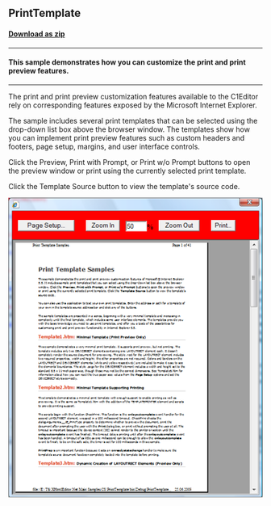 ## PrintTemplate
#### [Download as zip](https://grapecity.github.io/DownGit/#/home?url=https://github.com/GrapeCity/ComponentOne-WinForms-Samples/tree/master/NetFramework\XHtmlEditor\CS\PrintTemplate)
____
#### This sample demonstrates how you can customize the print and print preview features.
____
The print and print preview customization features available to the C1Editor rely on corresponding features exposed by the Microsoft Internet Explorer.

The sample includes several print templates that can be selected using the drop-down list box above the browser window.
The templates show how you can implement print preview features such as custom headers and footers, page setup, margins, and user interface controls.

Click the Preview, Print with Prompt, or Print w/o Prompt buttons to open the preview window or print using the currently selected print template. 

Click the Template Source button to view the template's source code.

![screenshot](screenshot.png)
